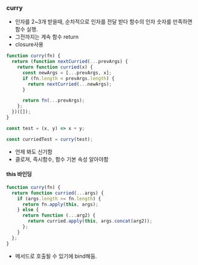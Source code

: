 ### curry

- 인자를 2~3개 받을때, 순차적으로 인자를 전달 받다 함수의 인자 숫자를 만족하면 함수 실행.
- 그전까지는 계속 함수 return
- closure사용

```js
function curry(fn) {
  return (function nextCurried(...prevArgs) {
    return function curried(x) {
      const newArgs = [...prevArgs, x];
      if (fn.length < prevArgs.length) {
        return nextCurried(...newArgs);
      }

      return fn(...prevArgs);
    };
  })([]);
}

const test = (x, y) => x + y;

const curriedTest = curry(test);
```

- 언제 봐도 신기함
- 클로져, 즉시함수, 함수 기본 속성 알아야함

#### this 바인딩

```js
function curry(fn) {
  return function curried(...args) {
    if (args.length >= fn.length) {
      return fn.apply(this, args);
    } else {
      return function (...arg2) {
        return curried.apply(this, args.concat(arg2));
      };
    }
  };
}
```

- 메서드로 호출될 수 있기에 bind해둠.
